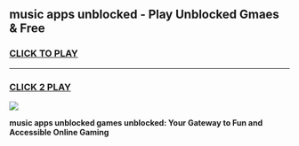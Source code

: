 
## music apps unblocked - Play Unblocked Gmaes & Free
<h3>
<a href="https://news.freeplayer.one?title=music_apps_unblocked&ref=16F">CLICK TO PLAY</a></h3>
<hr>

<h3>
<a href="https://news.freeplayer.one?title=music_apps_unblocked&ref=16F">CLICK 2 PLAY</a>
  
</h3>

<a href="https://news.freeplayer.one?title=music_apps_unblocked&ref=16F/"><img src="https://clearcache.store/games.png"></a>


**music apps unblocked games unblocked: Your Gateway to Fun and Accessible Online Gaming**
